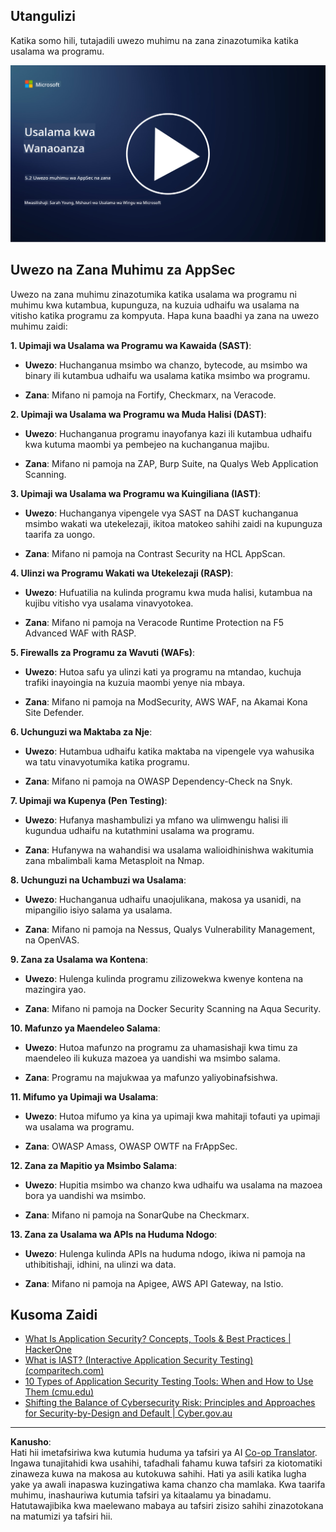 <!--
CO_OP_TRANSLATOR_METADATA:
{
  "original_hash": "790a3fa7e535ec60bb51bde13e759781",
  "translation_date": "2025-09-04T00:52:08+00:00",
  "source_file": "5.2 AppSec key capabilities.md",
  "language_code": "sw"
}
-->
## Utangulizi

Katika somo hili, tutajadili uwezo muhimu na zana zinazotumika katika usalama wa programu.

[![Tazama video](../../translated_images/5-2_placeholder.35d943b10c4c6018ebe2bbdb7706a0d739ce9e54bdb35eaf2ad644d43f4cec60.sw.png)](https://learn-video.azurefd.net/vod/player?id=b562daa7-ab92-4cf4-a6dd-6b6a506edfac)

## Uwezo na Zana Muhimu za AppSec

Uwezo na zana muhimu zinazotumika katika usalama wa programu ni muhimu kwa kutambua, kupunguza, na kuzuia udhaifu wa usalama na vitisho katika programu za kompyuta. Hapa kuna baadhi ya zana na uwezo muhimu zaidi:

**1. Upimaji wa Usalama wa Programu wa Kawaida (SAST)**:

- **Uwezo**: Huchanganua msimbo wa chanzo, bytecode, au msimbo wa binary ili kutambua udhaifu wa usalama katika msimbo wa programu.

- **Zana**: Mifano ni pamoja na Fortify, Checkmarx, na Veracode.

**2. Upimaji wa Usalama wa Programu wa Muda Halisi (DAST)**:

- **Uwezo**: Huchanganua programu inayofanya kazi ili kutambua udhaifu kwa kutuma maombi ya pembejeo na kuchanganua majibu.

- **Zana**: Mifano ni pamoja na ZAP, Burp Suite, na Qualys Web Application Scanning.

**3. Upimaji wa Usalama wa Programu wa Kuingiliana (IAST)**:

- **Uwezo**: Huchanganya vipengele vya SAST na DAST kuchanganua msimbo wakati wa utekelezaji, ikitoa matokeo sahihi zaidi na kupunguza taarifa za uongo.

- **Zana**: Mifano ni pamoja na Contrast Security na HCL AppScan.

**4. Ulinzi wa Programu Wakati wa Utekelezaji (RASP)**:

- **Uwezo**: Hufuatilia na kulinda programu kwa muda halisi, kutambua na kujibu vitisho vya usalama vinavyotokea.

- **Zana**: Mifano ni pamoja na Veracode Runtime Protection na F5 Advanced WAF with RASP.

**5. Firewalls za Programu za Wavuti (WAFs)**:

- **Uwezo**: Hutoa safu ya ulinzi kati ya programu na mtandao, kuchuja trafiki inayoingia na kuzuia maombi yenye nia mbaya.

- **Zana**: Mifano ni pamoja na ModSecurity, AWS WAF, na Akamai Kona Site Defender.

**6. Uchunguzi wa Maktaba za Nje**:

- **Uwezo**: Hutambua udhaifu katika maktaba na vipengele vya wahusika wa tatu vinavyotumika katika programu.

- **Zana**: Mifano ni pamoja na OWASP Dependency-Check na Snyk.

**7. Upimaji wa Kupenya (Pen Testing)**:

- **Uwezo**: Hufanya mashambulizi ya mfano wa ulimwengu halisi ili kugundua udhaifu na kutathmini usalama wa programu.

- **Zana**: Hufanywa na wahandisi wa usalama walioidhinishwa wakitumia zana mbalimbali kama Metasploit na Nmap.

**8. Uchunguzi na Uchambuzi wa Usalama**:

- **Uwezo**: Huchanganua udhaifu unaojulikana, makosa ya usanidi, na mipangilio isiyo salama ya usalama.

- **Zana**: Mifano ni pamoja na Nessus, Qualys Vulnerability Management, na OpenVAS.

**9. Zana za Usalama wa Kontena**:

- **Uwezo**: Hulenga kulinda programu zilizowekwa kwenye kontena na mazingira yao.

- **Zana**: Mifano ni pamoja na Docker Security Scanning na Aqua Security.

**10. Mafunzo ya Maendeleo Salama**:

- **Uwezo**: Hutoa mafunzo na programu za uhamasishaji kwa timu za maendeleo ili kukuza mazoea ya uandishi wa msimbo salama.

- **Zana**: Programu na majukwaa ya mafunzo yaliyobinafsishwa.

**11. Mifumo ya Upimaji wa Usalama**:

- **Uwezo**: Hutoa mifumo ya kina ya upimaji kwa mahitaji tofauti ya upimaji wa usalama wa programu.

- **Zana**: OWASP Amass, OWASP OWTF na FrAppSec.

**12. Zana za Mapitio ya Msimbo Salama**:

- **Uwezo**: Hupitia msimbo wa chanzo kwa udhaifu wa usalama na mazoea bora ya uandishi wa msimbo.

- **Zana**: Mifano ni pamoja na SonarQube na Checkmarx.

**13. Zana za Usalama wa APIs na Huduma Ndogo**:

- **Uwezo**: Hulenga kulinda APIs na huduma ndogo, ikiwa ni pamoja na uthibitishaji, idhini, na ulinzi wa data.

- **Zana**: Mifano ni pamoja na Apigee, AWS API Gateway, na Istio.

## Kusoma Zaidi

- [What Is Application Security? Concepts, Tools & Best Practices | HackerOne](https://www.hackerone.com/knowledge-center/what-application-security-concepts-tools-best-practices)  
- [What is IAST? (Interactive Application Security Testing) (comparitech.com)](https://www.comparitech.com/net-admin/what-is-iast/)  
- [10 Types of Application Security Testing Tools: When and How to Use Them (cmu.edu)](https://insights.sei.cmu.edu/blog/10-types-of-application-security-testing-tools-when-and-how-to-use-them/)  
- [Shifting the Balance of Cybersecurity Risk: Principles and Approaches for Security-by-Design and Default | Cyber.gov.au](https://www.cyber.gov.au/about-us/view-all-content/publications/principles-and-approaches-for-security-by-design-and-default)  

---

**Kanusho**:  
Hati hii imetafsiriwa kwa kutumia huduma ya tafsiri ya AI [Co-op Translator](https://github.com/Azure/co-op-translator). Ingawa tunajitahidi kwa usahihi, tafadhali fahamu kuwa tafsiri za kiotomatiki zinaweza kuwa na makosa au kutokuwa sahihi. Hati ya asili katika lugha yake ya awali inapaswa kuzingatiwa kama chanzo cha mamlaka. Kwa taarifa muhimu, inashauriwa kutumia tafsiri ya kitaalamu ya binadamu. Hatutawajibika kwa maelewano mabaya au tafsiri zisizo sahihi zinazotokana na matumizi ya tafsiri hii.